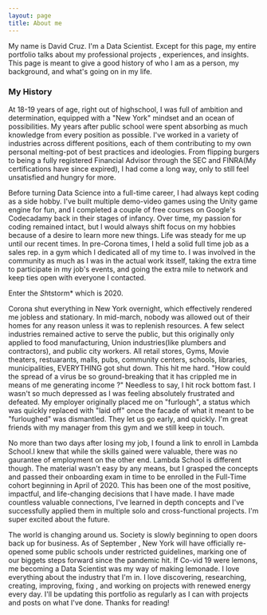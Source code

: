 ```yaml
---
layout: page
title: About me
---
```


My name is David Cruz. I'm a Data Scientist. Except for this page, my entire portfolio talks about my professional projects , experiences, and insights. This page is meant to give a good history of who I am as a person, my background, and what's going on in my life.

### My History

  At 18-19 years of age, right out of highschool, I was full of ambition and determination, equipped with a "New York" mindset and an ocean of possibilities. My years after public school were spent absorbing as much knowledge from every position as possible. I've worked in a variety of industries across different positions, each of them contributing to my own personal melting-pot of best practices and ideologies. From flipping burgers to being a fully registered Financial Advisor through the SEC and FINRA(My certifications have since expired), I had come a long way, only to still feel unsatisfied and hungry for more. 

  Before turning Data Science into a full-time career, I had always kept coding as a side hobby. I've built multiple demo-video games using the Unity game engine for fun, and I completed a couple of free courses on Google's Codecadamy back in their stages of infancy. Over time, my passion for coding remained intact, but I would always shift focus on my hobbies because of a desire to learn more new things. Life was steady for me up until our recent times. In pre-Corona times, I held a solid full time job as a sales rep. in a gym which I dedicated all of my time to. I was involved in the community as much as I was in the actual work itsself, taking the extra time to participate in my job's events, and going the extra mile to network and keep ties open with everyone I contacted.

Enter the *Sh*tstorm* which is 2020.

Corona shut everything in New York overnight, which effectively rendered me jobless and stationary. In mid-march, nobody was allowed out of their homes for any reason unless it was to replenish resources. A few select industries remained active to serve the public, but this originally only applied to food manufacturing, Union industries(like plumbers and contractors), and public city workers. All retail stores, Gyms, Movie theaters, restuarants, malls, pubs, community centers, schools, libraries, municipalities, EVERYTHING got shut down. This hit me hard. "How could the spread of a virus be so ground-breaking that it has crippled me in means of me generating income ?" Needless to say, I hit rock bottom fast. I wasn't so much depressed as I was feeling absolutely frustrated and defeated. My employer originally placed me on "furlough", a status which was quickly replaced with "laid off" once the facade of what it meant to be "furloughed" was dismantled. They let us go early, and quickly. I'm great friends with my manager from this gym and we still keep in touch.

No more than two days after losing my job, I found a link to enroll in Lambda School.I knew that while the skills gained were valuable, there was no gaurantee of employment on the other end. Lambda School is different though. The material wasn't easy by any means, but I grasped the concepts and passed their onboarding exam in time to be enrolled in the Full-Time cohort beginning in April of 2020. This has been one of the most positive, impactful, and life-changing decisions that I have made. I have made countless valuable connections, I've learned in depth concepts and I've successfully applied them in multiple solo and cross-functional projects. I'm super excited about the future.

The world is changing around us. Society is slowly beginning to open doors back up for business. As of September , New York will have officially re-opened some public schools under restricted guidelines, marking one of our biggets steps forward since the pandemic hit. If Co-vid 19 were lemons, me becoming a Data Scientist was my way of making lemonade. I love everything about the industry that I'm in. I love discovering, researching, creating, improving, fixing , and working on projects with renewed energy every day. I'll be updating this portfolio as regularly as I can with projects and posts on what I've done. Thanks for reading!